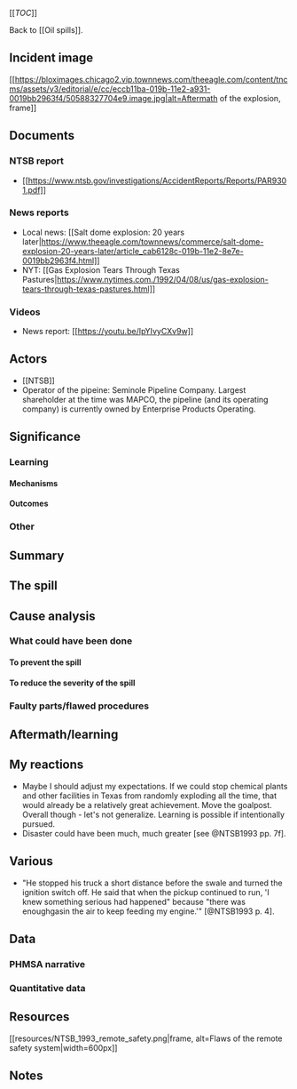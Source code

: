 [[_TOC_]]

Back to [[Oil spills]].

## Incident image
[[https://bloximages.chicago2.vip.townnews.com/theeagle.com/content/tncms/assets/v3/editorial/e/cc/eccb11ba-019b-11e2-a931-0019bb2963f4/50588327704e9.image.jpg|alt=Aftermath of the explosion, frame]]

## Documents

### NTSB report
* [[https://www.ntsb.gov/investigations/AccidentReports/Reports/PAR9301.pdf]]

### News reports
* Local news: [[Salt dome explosion: 20 years later|https://www.theeagle.com/townnews/commerce/salt-dome-explosion-20-years-later/article_cab6128c-019b-11e2-8e7e-0019bb2963f4.html]]
* NYT: [[Gas Explosion Tears Through Texas Pastures|https://www.nytimes.com./1992/04/08/us/gas-explosion-tears-through-texas-pastures.html]]

### Videos
* News report: [[https://youtu.be/IpYIvyCXv9w]]

## Actors
* [[NTSB]]
* Operator of the pipeine: Seminole Pipeline Company. Largest shareholder at the time was MAPCO, the pipeline (and its operating company) is currently owned by Enterprise Products Operating.

## Significance

### Learning

#### Mechanisms

#### Outcomes

### Other

## Summary

## The spill

## Cause analysis

### What could have been done

#### To prevent the spill

#### To reduce the severity of the spill

### Faulty parts/flawed procedures

## Aftermath/learning

## My reactions
* Maybe I should adjust my expectations. If we could stop chemical plants and other facilities in Texas from randomly exploding all the time, that would already be a relatively great achievement. Move the goalpost. Overall though - let's not generalize. Learning is possible if intentionally pursued.
* Disaster could have been much, much greater [see @NTSB1993 pp. 7f].

## Various
* "He stopped his truck a short distance before the swale and turned the ignition switch off. He said that when the pickup continued to run, 'I knew something serious had happened" because "there was enoughgasin the air to keep feeding my engine.'" [@NTSB1993 p. 4].

## Data

### PHMSA narrative

### Quantitative data

## Resources
[[resources/NTSB_1993_remote_safety.png|frame, alt=Flaws of the remote safety system|width=600px]]

## Notes
